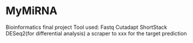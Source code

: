 # MyMiRNA
Bioinformatics final project
Tool used:
Fastq
Cutadapt
ShortStack
DESeq2(for differential analysis)
a scraper to xxx for the target prediction

